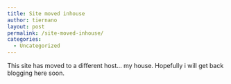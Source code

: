 ```yaml
---
title: Site moved inhouse
author: tiernano
layout: post
permalink: /site-moved-inhouse/
categories:
  - Uncategorized
---
```

This site has moved to a different host&#8230; my house. Hopefully i will get back blogging here soon.